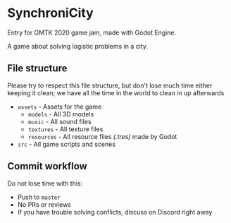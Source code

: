 # SynchroniCity

Entry for GMTK 2020 game jam, made with Godot Engine.

A game about solving logistic problems in a city.

## File structure

Please try to respect this file structure, but don't lose much time either keeping it clean; we have all the time in the world to clean in up afterwards

- `assets` - Assets for the game
  - `models` - All 3D models
  - `music` - All sound files
  - `textures` - All texture files
  - `resources` - All resource files *(.tres)* made by Godot
- `src` - All game scripts and scenes

## Commit workflow

Do not lose time with this:

- Push to `master`
- No PRs or reviews
- If you have trouble solving conflicts, discuss on Discord right away
